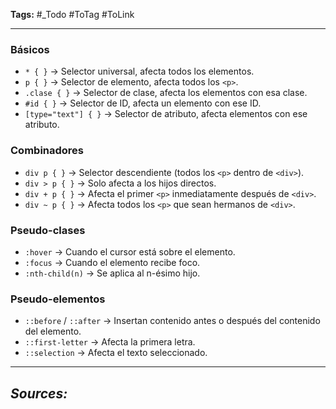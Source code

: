 **Tags:** #_Todo
#ToTag #ToLink 
- - -
### Básicos
- `* { }` → Selector universal, afecta todos los elementos.
- `p { }` → Selector de elemento, afecta todos los `<p>`.
- `.clase { }` → Selector de clase, afecta los elementos con esa clase.
- `#id { }` → Selector de ID, afecta un elemento con ese ID.
- `[type="text"] { }` → Selector de atributo, afecta elementos con ese atributo.
### Combinadores
- `div p { }` → Selector descendiente (todos los `<p>` dentro de `<div>`).
- `div > p { }` → Solo afecta a los hijos directos.
- `div + p { }` → Afecta el primer `<p>` inmediatamente después de `<div>`.
- `div ~ p { }` → Afecta todos los `<p>` que sean hermanos de `<div>`.
### Pseudo-clases
- `:hover` → Cuando el cursor está sobre el elemento.
- `:focus` → Cuando el elemento recibe foco.
- `:nth-child(n)` → Se aplica al n-ésimo hijo.
### Pseudo-elementos
- `::before` / `::after` → Insertan contenido antes o después del contenido del elemento.
- `::first-letter` → Afecta la primera letra.
- `::selection` → Afecta el texto seleccionado.

- - - 
## ***Sources:***